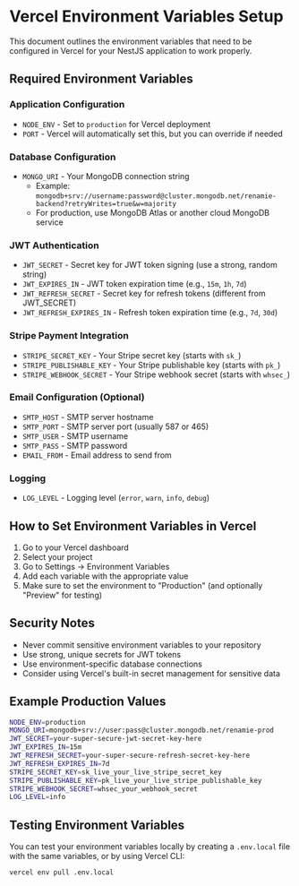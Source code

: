 # Vercel Environment Variables Setup

This document outlines the environment variables that need to be configured in Vercel for your NestJS application to work properly.

## Required Environment Variables

### Application Configuration
- `NODE_ENV` - Set to `production` for Vercel deployment
- `PORT` - Vercel will automatically set this, but you can override if needed

### Database Configuration
- `MONGO_URI` - Your MongoDB connection string
  - Example: `mongodb+srv://username:password@cluster.mongodb.net/renamie-backend?retryWrites=true&w=majority`
  - For production, use MongoDB Atlas or another cloud MongoDB service

### JWT Authentication
- `JWT_SECRET` - Secret key for JWT token signing (use a strong, random string)
- `JWT_EXPIRES_IN` - JWT token expiration time (e.g., `15m`, `1h`, `7d`)
- `JWT_REFRESH_SECRET` - Secret key for refresh tokens (different from JWT_SECRET)
- `JWT_REFRESH_EXPIRES_IN` - Refresh token expiration time (e.g., `7d`, `30d`)

### Stripe Payment Integration
- `STRIPE_SECRET_KEY` - Your Stripe secret key (starts with `sk_`)
- `STRIPE_PUBLISHABLE_KEY` - Your Stripe publishable key (starts with `pk_`)
- `STRIPE_WEBHOOK_SECRET` - Your Stripe webhook secret (starts with `whsec_`)

### Email Configuration (Optional)
- `SMTP_HOST` - SMTP server hostname
- `SMTP_PORT` - SMTP server port (usually 587 or 465)
- `SMTP_USER` - SMTP username
- `SMTP_PASS` - SMTP password
- `EMAIL_FROM` - Email address to send from

### Logging
- `LOG_LEVEL` - Logging level (`error`, `warn`, `info`, `debug`)

## How to Set Environment Variables in Vercel

1. Go to your Vercel dashboard
2. Select your project
3. Go to Settings → Environment Variables
4. Add each variable with the appropriate value
5. Make sure to set the environment to "Production" (and optionally "Preview" for testing)

## Security Notes

- Never commit sensitive environment variables to your repository
- Use strong, unique secrets for JWT tokens
- Use environment-specific database connections
- Consider using Vercel's built-in secret management for sensitive data

## Example Production Values

```bash
NODE_ENV=production
MONGO_URI=mongodb+srv://user:pass@cluster.mongodb.net/renamie-prod
JWT_SECRET=your-super-secure-jwt-secret-key-here
JWT_EXPIRES_IN=15m
JWT_REFRESH_SECRET=your-super-secure-refresh-secret-key-here
JWT_REFRESH_EXPIRES_IN=7d
STRIPE_SECRET_KEY=sk_live_your_live_stripe_secret_key
STRIPE_PUBLISHABLE_KEY=pk_live_your_live_stripe_publishable_key
STRIPE_WEBHOOK_SECRET=whsec_your_webhook_secret
LOG_LEVEL=info
```

## Testing Environment Variables

You can test your environment variables locally by creating a `.env.local` file with the same variables, or by using Vercel CLI:

```bash
vercel env pull .env.local
```

